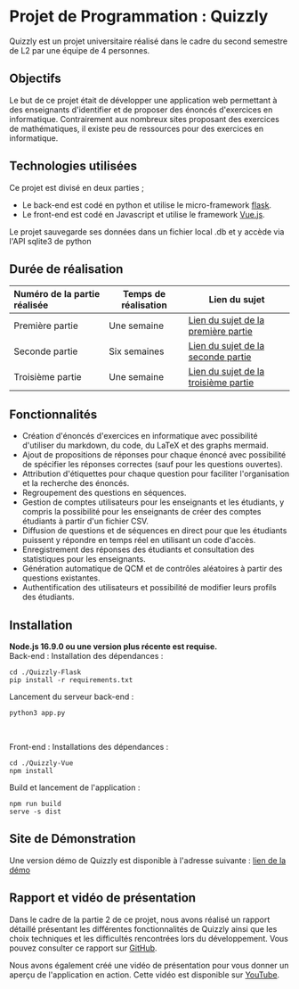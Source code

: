 # Projet de Programmation : Quizzly

Quizzly est un projet universitaire réalisé dans le cadre du second semestre de L2 par une équipe de 4 personnes.

## Objectifs
Le but de ce projet était de développer une application web permettant à des enseignants d'identifier et de proposer des énoncés d'exercices en informatique. 
Contrairement aux nombreux sites proposant des exercices de mathématiques, il existe peu de ressources pour des exercices en informatique.

## Technologies utilisées
Ce projet est divisé en deux parties ;

- Le back-end est codé en python et utilise le micro-framework [flask](https://github.com/pallets/flask).
- Le front-end est codé en Javascript et utilise le framework [Vue.js](https://github.com/vuejs/vue).

Le projet sauvegarde ses données dans un fichier local .db et y accède via l'API sqlite3 de python

## Durée de réalisation

| Numéro de la partie réalisée | Temps de réalisation  | Lien du sujet                                                      |
|:-----------------------------|-----------------------|--------------------------------------------------------------------|
| Première partie              | Une semaine           | [Lien du sujet de la première partie](./Sujets/Sujet_Phase_1.pdf)  |
| Seconde partie               | Six semaines          | [Lien du sujet de la seconde partie](./Sujets/Sujet_Phase_2.pdf)   |
| Troisième partie             | Une semaine           | [Lien du sujet de la troisième partie](./Sujets/Sujet_Phase_3.pdf) |

## Fonctionnalités
- Création d'énoncés d'exercices en informatique avec possibilité d'utiliser du markdown, du code, du LaTeX et des graphs mermaid.
- Ajout de propositions de réponses pour chaque énoncé avec possibilité de spécifier les réponses correctes (sauf pour les questions ouvertes).
- Attribution d'étiquettes pour chaque question pour faciliter l'organisation et la recherche des énoncés.
- Regroupement des questions en séquences.
- Gestion de comptes utilisateurs pour les enseignants et les étudiants, y compris la possibilité pour les enseignants de créer des comptes étudiants à partir d'un fichier CSV.
- Diffusion de questions et de séquences en direct pour que les étudiants puissent y répondre en temps réel en utilisant un code d'accès.
- Enregistrement des réponses des étudiants et consultation des statistiques pour les enseignants.
- Génération automatique de QCM et de contrôles aléatoires à partir des questions existantes.
- Authentification des utilisateurs et possibilité de modifier leurs profils des étudiants.


## Installation

**Node.js 16.9.0 ou une version plus récente est requise.** <br>
Back-end : Installation des dépendances :

```shell
cd ./Quizzly-Flask
pip install -r requirements.txt
```

Lancement du serveur back-end :

```shell
python3 app.py
```

<br>


Front-end : Installations des dépendances :

```shell
cd ./Quizzly-Vue
npm install
```

Build et lancement de l'application :

```shell
npm run build
serve -s dist
```

## Site de Démonstration
Une version démo de Quizzly est disponible à l'adresse suivante : [lien de la démo](https://quizzly.jhune.dev)

## Rapport et vidéo de présentation

Dans le cadre de la partie 2 de ce projet, nous avons réalisé un rapport détaillé présentant les différentes fonctionnalités de Quizzly ainsi que les choix techniques et les difficultés rencontrées lors du développement. 
Vous pouvez consulter ce rapport sur [GitHub](./Rapport).

Nous avons également créé une vidéo de présentation pour vous donner un aperçu de l'application en action. 
Cette vidéo est disponible sur [YouTube](https://www.youtube.com/watch?v=ZQjNgWnm5mE).